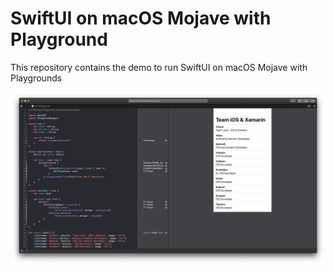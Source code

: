 # SwiftUI on macOS Mojave with Playground
This repository contains the demo to run SwiftUI on macOS Mojave with Playgrounds

![](/Playground.png)
